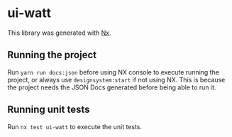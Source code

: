 # ui-watt

This library was generated with [Nx](https://nx.dev).

## Running the project

Run `yarn run docs:json` before using NX console to execute running the project, or always use `designsystem:start` if not using NX.
This is because the project needs the JSON Docs generated before being able to run it.

## Running unit tests

Run `nx test ui-watt` to execute the unit tests.
